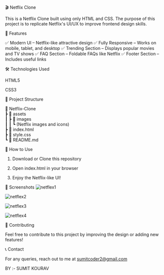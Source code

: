 🎬 Netflix Clone

This is a Netflix Clone built using only HTML and CSS. The purpose of this project is to replicate Netflix's UI/UX to improve frontend design skills.

🚀 Features

✅ Modern UI – Netflix-like attractive design
✅ Fully Responsive – Works on mobile, tablet, and desktop
✅ Trending Section – Displays popular movies and TV shows
✅ FAQ Section – Foldable FAQs like Netflix
✅ Footer Section – Includes useful links

🛠 Technologies Used

HTML5

CSS3


📂 Project Structure

📁 Netflix-Clone  
 ┣ 📂 assets  
 ┃ ┣ 📂 images  
 ┃ ┃ ┗ (Netflix images and icons)  
 ┣ 📜 index.html  
 ┣ 📜 style.css  
 ┗ 📜 README.md

🎯 How to Use

1. Download or Clone this repository


2. Open index.html in your browser


3. Enjoy the Netflix-like UI!



📸 Screenshots
![netflex1](https://github.com/user-attachments/assets/3ef13588-305a-43cb-86bd-e9d489d5ab25)

![netflex2](https://github.com/user-attachments/assets/5c20287d-f223-43ad-ad90-458dfd00b37e)

![netflex3](https://github.com/user-attachments/assets/71b8881f-33ef-4bd4-8169-def11e2bdcbd)

![netflex4](https://github.com/user-attachments/assets/e9382217-1b16-4208-8db3-1e9ec4d99ff8)








📌 Contributing

Feel free to contribute to this project by improving the design or adding new features!

📞 Contact

For any queries, reach out to me at 
sumitcoder2@gmail.com

BY :- SUMIT KOURAV

